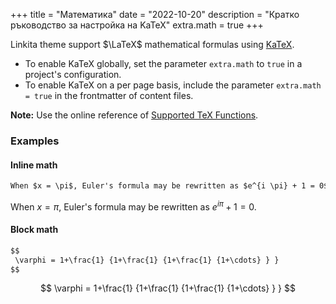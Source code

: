 +++
title = "Математика"
date = "2022-10-20"
description = "Кратко ръководство за настройка на KaTeX"
extra.math = true
+++

<div lang="en">

Linkita theme support $\LaTeX$ mathematical formulas using [KaTeX](https://katex.org/).

<!--more-->

- To enable KaTeX globally, set the parameter `extra.math` to `true` in a project's configuration.
- To enable KaTeX on a per page basis, include the parameter `extra.math = true` in the frontmatter of content files.

**Note:** Use the online reference of [Supported TeX Functions](https://katex.org/docs/supported.html).

### Examples

#### Inline math

```markdown
When $x = \pi$, Euler's formula may be rewritten as $e^{i \pi} + 1 = 0$.
```

When $x = \pi$, Euler's formula may be rewritten as $e^{i \pi} + 1 = 0$.

#### Block math

```markdown
$$
 \varphi = 1+\frac{1} {1+\frac{1} {1+\frac{1} {1+\cdots} } }
$$
```

$$
 \varphi = 1+\frac{1} {1+\frac{1} {1+\frac{1} {1+\cdots} } }
$$

</div>
